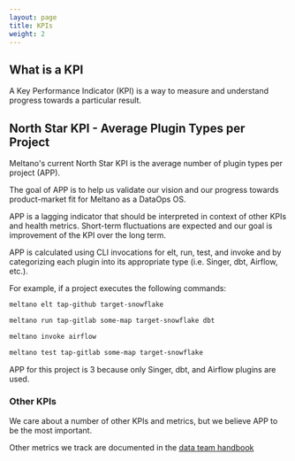 ```yaml
---
layout: page
title: KPIs
weight: 2
---
```


## What is a KPI

A Key Performance Indicator (KPI) is a way to measure and understand progress towards a particular result.

## North Star KPI - Average Plugin Types per Project

Meltano's current North Star KPI is the average number of plugin types per project (APP).

The goal of APP is to help us validate our vision and our progress towards product-market fit for Meltano as a DataOps OS. 

APP is a lagging indicator that should be interpreted in context of other KPIs and health metrics. 
Short-term fluctuations are expected and our goal is improvement of the KPI over the long term.

APP is calculated using CLI invocations for elt, run, test, and invoke and by categorizing 
each plugin into its appropriate type (i.e. Singer, dbt, Airflow, etc.). 

For example, if a project executes the following commands:

```bash
meltano elt tap-github target-snowflake

meltano run tap-gitlab some-map target-snowflake dbt

meltano invoke airflow

meltano test tap-gitlab some-map target-snowflake
```

APP for this project is 3 because only Singer, dbt, and Airflow plugins are used.

### Other KPIs

We care about a number of other KPIs and metrics, but we believe APP to be the most important. 

Other metrics we track are documented in the [data team handbook](/data-team/metrics-and-definitions)
